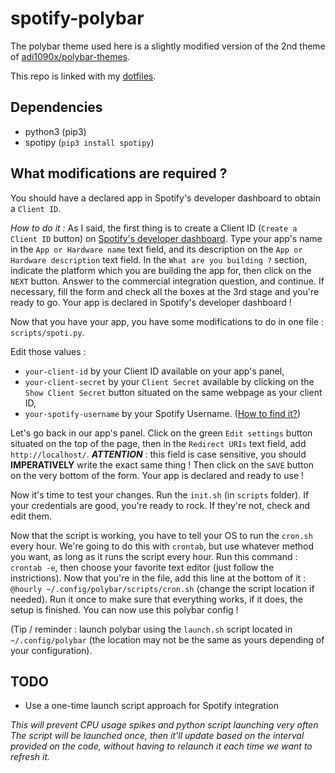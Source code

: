 # spotify-polybar
The polybar theme used here is a slightly modified version of the 2nd theme of [adi1090x/polybar-themes](https://github.com/adi1090x/polybar-themes).

This repo is linked with my [dotfiles](https://github.com/busybox11/dotfiles).

## **Dependencies**
- python3 (pip3)
- spotipy (`pip3 install spotipy`)

## **What modifications are required ?**
You should have a declared app in Spotify's developer dashboard to obtain a `Client ID`.

*How to do it :*
As I said, the first thing is to create a Client ID (`Create a Client ID` button) on [Spotify's developer dashboard](https://developer.spotify.com/dashboard/applications).
Type your app's name in the `App or Hardware name` text field, and its description on the `App or Hardware description` text field. In the `What are you building ?` section, indicate the platform which you are building the app for, then click on the `NEXT` button. Answer to the commercial integration question, and continue. If necessary, fill the form and check all the boxes at the 3rd stage and you're ready to go. Your app is declared in Spotify's developer dashboard !

Now that you have your app, you have some modifications to do in one file : `scripts/spoti.py`.

Edit those values :

- `your-client-id` by your Client ID available on your app's panel,
- `your-client-secret` by your `Client Secret` available by clicking on the `Show Client Secret` button situated on the same webpage as your client ID,
- `your-spotify-username` by your Spotify Username. ([How to find it?](https://community.spotify.com/t5/Accounts/How-do-i-find-my-username-when-using-Facebook-login/m-p/1268764#M183681))

Let's go back in our app's panel. Click on the green `Edit settings` button situated on the top of the page, then in the `Redirect URIs` text field, add `http://localhost/`. ***ATTENTION*** : this field is case sensitive, you should **IMPERATIVELY** write the exact same thing ! Then click on the `SAVE` button on the very bottom of the form. Your app is declared and ready to use !

Now it's time to test your changes. Run the `init.sh` (in `scripts` folder). If your credentials are good, you're ready to rock. If they're not, check and edit them.

Now that the script is working, you have to tell your OS to run the `cron.sh` every hour.
We're going to do this with `crontab`, but use whatever method you want, as long as it runs the script every hour.
Run this command : `crontab -e`, then choose your favorite text editor (just follow the instrictions).
Now that you're in the file, add this line at the bottom of it : `@hourly ~/.config/polybar/scripts/cron.sh` (change the script location if needed).
Run it once to make sure that everything works, if it does, the setup is finished. You can now use this polybar config !

(Tip / reminder : launch polybar using the `launch.sh` script located in `~/.config/polybar` (the location may not be the same as yours depending of your configuration).

## **TODO**
- Use a one-time launch script approach for Spotify integration

*This will prevent CPU usage spikes and python script launching very often*
*The script will be launched once, then it'll update based on the interval provided on the code, without having to relaunch it each time we want to refresh it.*
